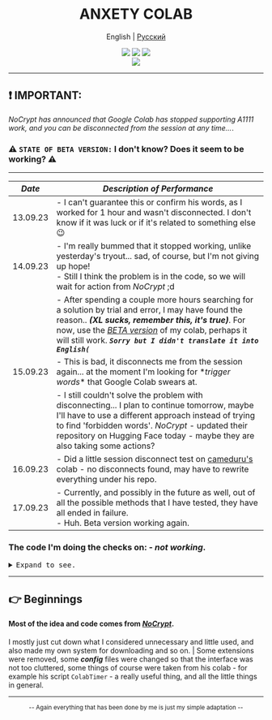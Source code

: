 <div align="center">

<h1 align="center">ANXETY COLAB</h1>

English | [Русский ](./README-ru_RU.md)

</div>

<p align="center">
  <a href="https://colab.research.google.com/drive/1wEa-tS10h4LlDykd87TF5zzpXIIQoCmq"><img src="https://img.shields.io/badge/NoCrypt's%20-%20grey?style=for-the-badge&logo=google%20colab&logoColor=orange&label=Colab&labelColor=darkcayan&color=orange"></a>
  <a href="https://colab.research.google.com/drive/1AH8z-p_ZSQvowZ-9pIVXBcqt_c3V4O9W"><img src="https://img.shields.io/badge/My Colab | Updates required%20-%20grey?style=for-the-badge&logo=google%20colab&logoColor=orange&label=Colab&labelColor=darkcayan&color=darkred"></a>
  <a href="https://discordapp.com/users/565783561878372352"><img src="https://img.shields.io/badge/MY%20DISCORD-blue?style=for-the-badge&logo=discord&logoColor=white&color=blue"></a> <br>
  <a href="https://colab.research.google.com/drive/1P89RgBbmnVAqtu0kF9BWo7HdJsWCCNxc"><img src="https://img.shields.io/badge/BETA VERSION%20-%20grey?style=for-the-badge&logo=google%20colab&logoColor=orange&label=Colab&labelColor=darkcayan&color=purple"></a>
</p>

---

## ❗ IMPORTANT:

_NoCrypt has announced that Google Colab has stopped supporting A1111 work, and you can be disconnected from the session at any time..._.

### ⚠️ `STATE OF BETA VERSION:` I don't know? Does it seem to be working? ⚠️ 

---

<div align="center">

| _Date_   | _Description of Performance_ |
|----------|------------------------------|
| 13.09.23 | - I can't guarantee this or confirm his words, as I worked for 1 hour and wasn't disconnected. I don't know if it was luck or if it's related to something else 😉 |
| 14.09.23 | - I'm really bummed that it stopped working, unlike yesterday's tryout... sad, of course, but I'm not giving up hope! <br> - Still I think the problem is in the code, so we will wait for action from _NoCrypt_ ;d |
|          | - After spending a couple more hours searching for a solution by trial and error, I may have found the reason.. _**(XL sucks, remember this, it's true)**_. For now, use the [_BETA version_](https://colab.research.google.com/drive/1P89RgBbmnVAqtu0kF9BWo7HdJsWCCNxc) of my colab, perhaps it will still work. ***`Sorry but I didn't translate it into English(`*** |
| 15.09.23 | - This is bad, it disconnects me from the session again... at the moment I'm looking for \*_trigger words_\* that Google Colab swears at. |
|          | - I still couldn't solve the problem with disconnecting... I plan to continue tomorrow, maybe I'll have to use a different approach instead of trying to find 'forbidden words'. _NoCrypt_ - updated their repository on Hugging Face today - maybe they are also taking some actions? |
| 16.09.23 | - Did a little session disconnect test on [cameduru's](https://github.com/camenduru/stable-diffusion-webui-colab) colab - no disconnects found, may have to rewrite everything under his repo. |
| 17.09.23 | - Currently, and possibly in the future as well, out of all the possible methods that I have tested, they have all ended in failure. <br> - Huh. Beta version working again. |
 
</div>

### The code I'm doing the checks on: - _not working_. 

<details>
<summary><kbd>Expand to see.</kbd></summary>
  
- _I was too lazy to open access to colab, so just copy the code below and run it in the cell._
  
```py
%cd /content

%env TF_CPP_MIN_LOG_LEVEL=1

!apt -y install -qq aria2

# Huh. The best way to get around the prohibition.
a = "stable-"+"diffusion-"+"webui"
b = "sd-"+"webui"

!git clone -b v2.6 https://github.com/camenduru/{a}
!git clone https://github.com/kohya-ss/{b}-additional-networks /content/{a}/extensions/{b}-additional-networks
!git clone https://github.com/Mikubill/{b}-controlnet /content/{a}/extensions/{b}-controlnet
!git clone https://github.com/camenduru/{b}-tunnels /content/{a}/extensions/{b}-tunnels
!git clone https://github.com/etherealxx/batchlinks-webui /content/{a}/extensions/batchlinks-webui
!git clone https://github.com/catppuccin/{a} /content/{a}/extensions/{a}-catppuccin
!git clone https://github.com/thomasasfk/{b}-aspect-ratio-helper /content/{a}/extensions/{b}-aspect-ratio-helper
%cd /content/{a}
!git reset --hard

!aria2c --console-log-level=error -c -x 16 -s 16 -k 1M https://huggingface.co/ckpt/OrangeMixs/resolve/main/AOM3.safetensors -d /content/{a}/models/Stable-diffusion -o AOM3.safetensors
!aria2c --console-log-level=error -c -x 16 -s 16 -k 1M https://huggingface.co/ckpt/sd-vae-ft-mse-original/resolve/main/vae-ft-mse-840000-ema-pruned.ckpt -d /content/{a}/models/Stable-diffusion -o orangemix.vae.pt

!python launch.py --enable-insecure-extension-access --multiple --disable-safe-unpickle --theme dark --no-hashing --opt-sdp-attention
```

</details>

---

## 👉 Beginnings

#### Most of the idea and code comes from [*NoCrypt*](https://github.com/NoCrypt).
I mostly just cut down what I considered unnecessary and little used, and also made my own system for downloading and so on. | Some extensions were removed, some ***config*** files were changed so that the interface was not too cluttered, some things of course were taken from his colab - for example his script `ColabTimer` - a really useful thing, and all the little things in general.

---

<div align="center">
  
  <small>-- Again everything that has been done by me is just my simple adaptation --</small>
  
</div>
